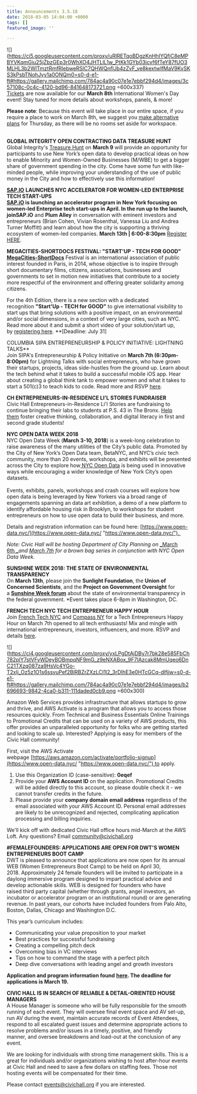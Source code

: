 ```yaml
---
title: Announcements 3.5.18
date: 2018-03-05 14:04:00 +0000
tags: []
featured_image: ''

---
```

![](https://ci5.googleusercontent.com/proxy/uRlRETqoBDgzKnHhIYQfjC8eMPBYVKqmGiu25jZbzGEp3r0WhXO4JHTLlL1w_PtKk1GYb03icvf6fTeY87fUO3MLHL3b2WlTmztRmfRlebweRSlC7QHWQnfIJb4zZvF_ve8kextwIfMaV9KvSKS3kPsbTNohJyy1a0ONQm0=s0-d-e1-ft#https://gallery.mailchimp.com/784ac4a90c07e1e7ebbf294d4/images/3c57108c-0c4c-4120-bd96-841648173721.png =600x337)  
[Tickets](https://civichall.us9.list-manage.com/track/click?u=784ac4a90c07e1e7ebbf294d4&id=2eab9ac2e2&e=9bb5ebdb18) are now available for our **March 8th** International Women's Day event! Stay tuned for more details about workshops, panels, & more!  
  
**Please note**: Because this event will take place in our entire space, if you require a place to work on March 8th, we suggest you [make alternative plans](https://civichall.us9.list-manage.com/track/click?u=784ac4a90c07e1e7ebbf294d4&id=1187043bb7&e=9bb5ebdb18) for Thursday, as there will be no rooms set aside for workspace.   
 

**GLOBAL INTEGRITY OPEN CONTRACTING DATA TREASURE HUNT**  
Global Integrity's [Treasure Hunt](https://civichall.us9.list-manage.com/track/click?u=784ac4a90c07e1e7ebbf294d4&id=d9d2689088&e=9bb5ebdb18) on **March 9** will provide an opportunity for participants to use New York’s open data to develop practical ideas on how to enable Minority and Women-Owned Businesses (M/WBE) to get a bigger share of government spending in the city. Come have some fun with like-minded people, while improving your understanding of the use of public money in the City and how to effectively use this information!  
  
[**SAP.IO**](http://sap.io/) **LAUNCHES NYC ACCELERATOR FOR WOMEN-LED ENTERPRISE TECH START-UPS  
**[**SAP.iO**](https://civichall.us9.list-manage.com/track/click?u=784ac4a90c07e1e7ebbf294d4&id=dbd6780a3f&e=9bb5ebdb18) is launching an accelerator program in New York focusing on women-led Enterprise tech start-ups in April. In the run up to the launch, join**SAP.iO** and **Plum Alley** in conversation with eminent investors and entrepreneurs (Brian Cohen, Vivian Rosenthal, Vanessa Liu and Andrea Turner Moffitt) and learn about how the city is supporting a thriving ecosystem of women-led companies. **March 13th | 6:00-8:30pm** [Register HERE](https://civichall.us9.list-manage.com/track/click?u=784ac4a90c07e1e7ebbf294d4&id=11504bad1e&e=9bb5ebdb18).  
  
**MEGACITIES-SHORTDOCS FESTIVAL: "START'UP - TECH FOR GOOD"**  
[**MegaCities-ShortDocs**](https://civichall.us9.list-manage.com/track/click?u=784ac4a90c07e1e7ebbf294d4&id=136a270a9c&e=9bb5ebdb18) Festival is an international association of public interest founded in Paris, in 2014, whose objective is to inspire through short documentary films, citizens, associations, businesses and governments to set in motion new initiatives that contribute to a society more respectful of the environment and offering greater solidarity among citizens.

For the 4th Edition, there is a new section with a dedicated recognition **"Start'Up - TECH for GOOD"** to give international visibility to start ups that bring solutions with a positive impact, on an environmental and/or social dimensions, in a context of very large cities, such as NYC. Read more about it and submit a short video of your solution/start up, by [registering here](https://civichall.us9.list-manage.com/track/click?u=784ac4a90c07e1e7ebbf294d4&id=da38eeb97a&e=9bb5ebdb18 "then, till end of July to submit the video"). **\[Deadline: July 31\]  
  
COLUMBIA SIPA ENTREPRENEURSHIP & POLICY INITIATIVE: LIGHTNING TALKS**  
Join SIPA's Entrepreneurship & Policy Initiative on **March 7th (6:30pm-8:00pm)** for Lightning Talks with social entrepreneurs, who have grown their startups, projects, ideas side-hustles from the ground up. Learn about the tech behind what it takes to build a successful mobile iOS app. Hear about creating a global think tank to empower women and what it takes to start a 501(c)3 to teach kids to code. Read more and RSVP [here](https://civichall.us9.list-manage.com/track/click?u=784ac4a90c07e1e7ebbf294d4&id=566dc8ad39&e=9bb5ebdb18).  
  
**CH ENTREPRENEURS-IN-RESIDENCE LI'L STORIES FUNDRAISER**  
Civic Hall Entrepreneurs-in-Residence Li'l Stories are fundraising to continue bringing their labs to students at P.S. 43 in The Bronx. [Help them](https://civichall.us9.list-manage.com/track/click?u=784ac4a90c07e1e7ebbf294d4&id=e6f18127bd&e=9bb5ebdb18) foster creative thinking, collaboration, and digital literacy in first and second grade students!  
  
**NYC OPEN DATA WEEK 2018**  
NYC Open Data Week (**March 3-10, 2018**) is a week-long celebration to raise awareness of the many utilities of the City’s public data. Promoted by the City of New York’s Open Data team, BetaNYC, and NYC’s civic tech community, more than 20 events, workshops, and exhibits will be presented across the City to explore how[ NYC Open Data](https://civichall.us9.list-manage.com/track/click?u=784ac4a90c07e1e7ebbf294d4&id=882b0bb3a2&e=9bb5ebdb18) is being used in innovative ways while encouraging a wider knowledge of New York City’s open datasets.  
   
Events, exhibits, panels, workshops and crash courses will explore how open data is being leveraged by New Yorkers via a broad range of engagements spanning an data art exhibition, a demo of a new platform to identify affordable housing risk in Brooklyn, to workshops for student entrepreneurs on how to use open data to build their business, and more.  
  
Details and registration information can be found here: [https://www.open-data.nyc/](https://www.open-data.nyc/ "https://www.open-data.nyc/").   
  
_Note: Civic Hall will be hosting Department of City Planning on_ [_March 6th _](https://civichall.us9.list-manage.com/track/click?u=784ac4a90c07e1e7ebbf294d4&id=39a4834873&e=9bb5ebdb18)_and_ [_March 7th_](https://civichall.us9.list-manage.com/track/click?u=784ac4a90c07e1e7ebbf294d4&id=d65e22872a&e=9bb5ebdb18) _for a brown bag series in conjunction with NYC Open Data Week._  
  
**SUNSHINE WEEK 2018: THE STATE OF ENVIRONMENTAL TRANSPARENCY**  
On **March 13th**, please join the **Sunlight Foundation**, the **Union of Concerned Scientists**, and the **Project on Government Oversight** for a [**Sunshine Week forum**](https://civichall.us9.list-manage.com/track/click?u=784ac4a90c07e1e7ebbf294d4&id=38f6ef833a&e=9bb5ebdb18) about the state of environmental transparency in the federal government. \*Event takes place 6-8pm in Washington, DC.   
  
**FRENCH TECH NYC TECH ENTREPRENEUR HAPPY HOUR**  
Join [French Tech NYC](https://civichall.us9.list-manage.com/track/click?u=784ac4a90c07e1e7ebbf294d4&id=d652408dd8&e=9bb5ebdb18) and [Compass NY](https://civichall.us9.list-manage.com/track/click?u=784ac4a90c07e1e7ebbf294d4&id=07df5b9669&e=9bb5ebdb18) for a Tech Entrepreneurs Happy Hour on March 7th opened to all tech enthusiasts! Mix and mingle with international entrepreneurs, investors, influencers, and more. RSVP and details [here](https://civichall.us9.list-manage.com/track/click?u=784ac4a90c07e1e7ebbf294d4&id=e39fd2d626&e=9bb5ebdb18).

![](https://ci4.googleusercontent.com/proxy/yxLPgDtAjDBy7r7bk28e585FbCh782plY7stVFvWDeyBOBmpqNF9mG_z9eNXABox_9F7lAzcak8MmUqeo6DnC21TXzq087za9HsVc4YGo-T2xIj_Oz5z1O1s6ssvuPef2BlRBZrZXzLCI1l2_3rDIhE3e0HTcGCq-dlfjjw=s0-d-e1-ft#https://gallery.mailchimp.com/784ac4a90c07e1e7ebbf294d4/images/b2696693-9842-4ca0-b311-111daded0cb9.png =600x300)

Amazon Web Services provides infrastructure that allows startups to grow and thrive, and AWS Activate is a program that allows you to access those resources quickly. From Technical and Business Essentials Online Trainings to Promotional Credits that can be used on a variety of AWS products, this offer provides an unparalleled opportunity for folks who are getting started and looking to scale up. Interested? Applying is easy for members of the Civic Hall community!  
  
First, visit the AWS Activate webpage [https://aws.amazon.com/activate/portfolio-signup](https://www.open-data.nyc/ "https://www.open-data.nyc/") to apply.

1. Use this Organization ID (case-sensitive): **0eqef**
2. Provide your **AWS Account ID** on the application. Promotional Credits will be added directly to this account, so please double check it - we cannot transfer credits in the future.
3. Please provide your **company domain email address** regardless of the email associated with your AWS Account ID. Personal email addresses are likely to be unrecognized and rejected, complicating application processing and billing inquiries.

We'll kick off with dedicated Civic Hall office hours mid-March at the AWS Loft. Any questions? Email [community@civichall.org](mailto:community@civichall.org)  
  
**#FEMALEFOUNDERS: APPLICATIONS ARE OPEN FOR DWT'S WOMEN ENTREPRENEURS BOOT CAMP**  
DWT is pleased to announce that applications are now open for its annual WEB (Women Entrepreneurs Boot Camp) to be held on April 30, 2018. Approximately 24 female founders will be invited to participate in a daylong immersive program designed to impart practical advice and develop actionable skills. WEB is designed for founders who have raised third party capital (whether through grants, angel investors, an incubator or accelerator program or an institutional round) or are generating revenue. In past years, our cohorts have included founders from Palo Alto, Boston, Dallas, Chicago and Washington D.C. 

This year’s curriculum includes:

* Communicating your value proposition to your market
* Best practices for successful fundraising
* Creating a compelling pitch deck
* Overcoming bias in VC interviews
* Tips on how to command the stage with a perfect pitch
* Deep dive conversations with leading angel and growth investors

**Application and program information found** [**here**](https://civichall.us9.list-manage.com/track/click?u=784ac4a90c07e1e7ebbf294d4&id=eb1f761211&e=9bb5ebdb18)**. The deadline for applications is March 19.**   
  
**CIVIC HALL IS IN SEARCH OF RELIABLE & DETAIL-ORIENTED HOUSE MANAGERS**  
A House Manager is someone who will be fully responsible for the smooth running of each event. They will oversee final event space and AV set-up, run AV during the event, maintain accurate records of Event Attendees, respond to all escalated guest issues and determine appropriate actions to resolve problems and/or issues in a timely, positive, and friendly  
manner, and oversee breakdowns and load-out at the conclusion of any event.  
  
We are looking for individuals with strong time management skills. This is a great for individuals and/or organizations wishing to host after-hour events at Civic Hall and need to save a few dollars on staffing fees. Those not hosting events will be compensated for their time.  
  
Please contact [events@civichall.org](mailto:events@civichall.org) if you are interested.